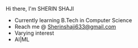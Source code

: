  Hi there,
 I'm SHERIN SHAJI
-  Currently learning B.Tech in Computer Science
-  Reach me @ Sherinshaji633@gmail.com
-  Varying interest 
-  AI|ML
